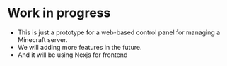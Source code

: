 # Work in progress
- This is just a prototype for a web-based control panel for managing a Minecraft server.
- We will adding more features in the future.
- And it will be using Nexjs for frontend 